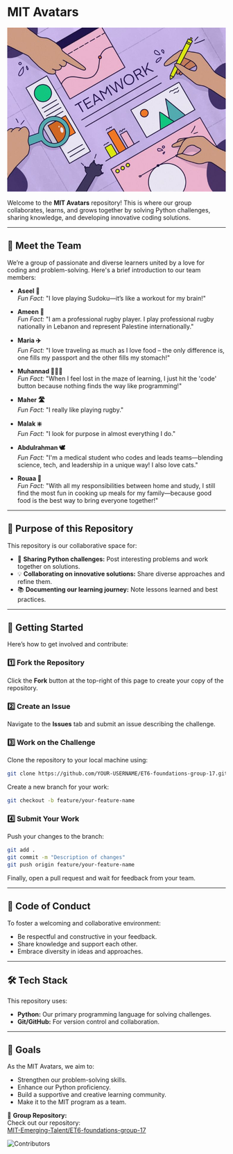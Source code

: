 # MIT Avatars

![Team Work](assets/team-work.jpg)

Welcome to the **MIT Avatars** repository! This is where our group collaborates,
learns, and grows together by solving Python challenges, sharing knowledge, and
developing innovative coding solutions.

---

## 👥 Meet the Team

We’re a group of passionate and diverse learners united by a love for coding and
problem-solving. Here's a brief introduction to our team members:

- **Aseel 🎯**  
  *Fun Fact:* "I love playing Sudoku—it’s like a workout for my brain!"

- **Ameen 🏉**  
  *Fun Fact:* "I am a professional rugby player. I play professional rugby nationally
  in Lebanon and represent Palestine internationally."

- **Maria ✈️**  
  *Fun Fact:* "I love traveling as much as I love food – the only difference
   is, one fills my passport and the other fills my stomach!"

- **Muhannad 🧑🏻‍💻**  
  *Fun Fact:* "When I feel lost in the maze of learning, I just hit the 'code' button
  because nothing finds the way like programming!"

- **Maher 🛣️**  
  *Fun Fact:* "I really like playing rugby."

- **Malak ❇️**  
  *Fun Fact:* "I look for purpose in almost everything I do."

- **Abdulrahman 🕊**  
  *Fun Fact:* "I'm a medical student who codes and leads teams—blending science,
   tech, and leadership in a unique way! I also love cats."

- **Rouaa 🍲**  
  *Fun Fact:* "With all my responsibilities between home and study, I still find
    the most fun in cooking up meals for my family—because good food is the best
    way to bring everyone together!"

---

## 📌 Purpose of this Repository

This repository is our collaborative space for:

- 📝 **Sharing Python challenges:** Post interesting problems and work together
  on solutions.
- 💡 **Collaborating on innovative solutions:** Share diverse approaches and
  refine them.
- 📚 **Documenting our learning journey:** Note lessons learned and best practices.

---

## 🚀 Getting Started

Here’s how to get involved and contribute:

### 1️⃣ Fork the Repository

Click the **Fork** button at the top-right of this page to create your copy of
the repository.

### 2️⃣ Create an Issue

Navigate to the **Issues** tab and submit an issue describing the challenge.

### 3️⃣ Work on the Challenge

Clone the repository to your local machine using:

```bash
git clone https://github.com/YOUR-USERNAME/ET6-foundations-group-17.git
```

Create a new branch for your work:

```bash
git checkout -b feature/your-feature-name
```

### 4️⃣ Submit Your Work

Push your changes to the branch:

```bash
git add .
git commit -m "Description of changes"
git push origin feature/your-feature-name
```

Finally, open a pull request and wait for feedback from your team.

---

## 🌟 Code of Conduct

To foster a welcoming and collaborative environment:

- Be respectful and constructive in your feedback.
- Share knowledge and support each other.
- Embrace diversity in ideas and approaches.

---

## 🛠️ Tech Stack

This repository uses:

- **Python:** Our primary programming language for solving challenges.
- **Git/GitHub:** For version control and collaboration.

---

## 🎯 Goals

As the MIT Avatars, we aim to:

- Strengthen our problem-solving skills.
- Enhance our Python proficiency.
- Build a supportive and creative learning community.
- Make it to the MIT program as a team.

🔗 **Group Repository:**  
Check out our repository:  
[MIT-Emerging-Talent/ET6-foundations-group-17](https://github.com/MIT-Emerging-Talent/ET6-foundations-group-17)

![Contributors](https://img.shields.io/github/contributors/MIT-Emerging-Talent/ET6-foundations-group-17)
